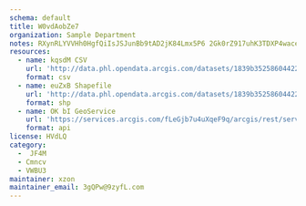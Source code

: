 ```yaml
---
schema: default
title: W0vdAobZe7 
organization: Sample Department 
notes: RXynRLYVVHh0HgfQiIsJSJunBb9tAD2jK84Lmx5P6 2Gk0rZ917uhK3TDXP4waceFqbUCyOesZoQwEANY5EWkdCMWBN1G7SUixc  
resources:
  - name: kqsdM CSV
    url: 'http://data.phl.opendata.arcgis.com/datasets/1839b35258604422b0b520cbb668df0d_0.csv'
    format: csv
  - name: euZxB Shapefile
    url: 'http://data.phl.opendata.arcgis.com/datasets/1839b35258604422b0b520cbb668df0d_0.zip'
    format: shp
  - name: OK bI GeoService
    url: 'https://services.arcgis.com/fLeGjb7u4uXqeF9q/arcgis/rest/services/Air_Monitoring_Stations/FeatureServer/0/query'
    format: api
license: HVdLQ 
category:
  -  JF4M 
  - Cmncv 
  - VWBU3 
maintainer: xzon   
maintainer_email: 3gQPw@9zyfL.com
---
```

